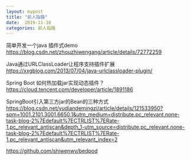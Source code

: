 ```yaml
---
layout: mypost
title: "前人指路"
date:  2019-11-10
categories: 前人指路
---
```


简单开发一个java 插件式demo https://blog.csdn.net/zhouzhiwengang/article/details/72772259




Java通过URLClassLoader让程序支持插件扩展 https://xxgblog.com/2013/07/04/java-urlclassloader-plugin/

Spring Boot 如何热加载jar实现动态插件？ https://cloud.tencent.com/developer/article/1891186




SpringBoot引入第三方jar的Bean的三种方式 https://blog.csdn.net/yudiandemingzi/article/details/121533950?spm=1001.2101.3001.6650.1&utm_medium=distribute.pc_relevant.none-task-blog-2%7Edefault%7ECTRLIST%7ERate-1.pc_relevant_antiscan&depth_1-utm_source=distribute.pc_relevant.none-task-blog-2%7Edefault%7ECTRLIST%7ERate-1.pc_relevant_antiscan&utm_relevant_index=2





https://github.com/shiwenwy/bedpod
